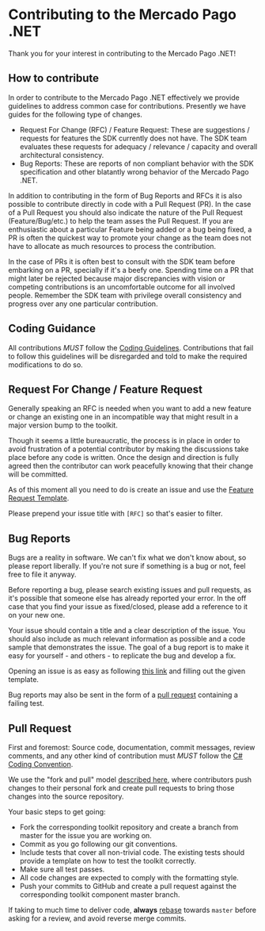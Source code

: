# Contributing to the Mercado Pago .NET

Thank you for your interest in contributing to the Mercado Pago .NET!

## How to contribute

In order to contribute to the Mercado Pago .NET effectively we provide guidelines to address common case for contributions. Presently we have guides for the following type of changes.

* Request For Change (RFC) / Feature Request: These are suggestions / requests for features the SDK currently does not have. The SDK team evaluates these requests for adequacy / relevance / capacity and overall architectural consistency.
* Bug Reports: These are reports of non compliant behavior with the SDK specification and other blatantly wrong behavior of the Mercado Pago .NET.

In addition to contributing in the form of Bug Reports and RFCs it is also possible to contribute directly in code with a Pull Request (PR). In the case of a Pull Request you should also indicate the nature of the Pull Request (Feature/Bug/etc.) to help the team asses the Pull Request. If you are enthusiastic about a particular Feature being added or a bug being fixed, a PR is often the quickest way to promote your change as the team does not have to allocate as much resources to process the contribution.

In the case of PRs it is often best to consult with the SDK team before embarking on a PR, specially if it's a beefy one. Spending time on a PR that might later be rejected because major discrepancies with vision or competing contributions is an uncomfortable outcome for all involved people. Remember the SDK team with privilege overall consistency and progress over any one particular contribution.

## Coding Guidance

All contributions *MUST* follow the [Coding Guidelines](CODING_GUIDELINES.md). Contributions that fail to follow this guidelines will be disregarded and told to make the required modifications to do so.

## Request For Change / Feature Request

Generally speaking an RFC is needed when you want to add a new feature or change an existing one in an incompatible way that might result in a major version bump to the toolkit.

Though it seems a little bureaucratic, the process is in place in order to avoid frustration of a potential contributor by making the discussions take place before any code is written. Once the design and direction is fully agreed then the contributor can work peacefully knowing that their change will be committed.

As of this moment all you need to do is create an issue and use the [Feature Request Template](.github/ISSUE_TEMPLATE/feature_request.md).

Please prepend your issue title with `[RFC]` so that's easier to filter.

## Bug Reports

Bugs are a reality in software. We can't fix what we don't know about, so please report liberally. If you're not sure if something is a bug or not, feel free to file it anyway.

Before reporting a bug, please search existing issues and pull requests, as it's possible that someone else has already reported your error. In the off case that you find your issue as fixed/closed, please add a reference to it on your new one.

Your issue should contain a title and a clear description of the issue. You should also include as much relevant information as possible and a code sample that demonstrates the issue. The goal of a bug report is to make it easy for yourself - and others - to replicate the bug and develop a fix.

Opening an issue is as easy as following [this link](https://github.com/mercadopago/sdk-dotnet/issues/new) and filling out the given template.

Bug reports may also be sent in the form of a [pull request](#pull-request) containing a failing test.

## Pull Request

First and foremost: Source code, documentation, commit messages, review comments, and any other kind of contribution must *MUST* follow the [C# Coding Convention](https://docs.microsoft.com/en-us/dotnet/csharp/programming-guide/inside-a-program/coding-conventions).

We use the "fork and pull" model [described here](https://help.github.com/articles/about-collaborative-development-models/), where contributors push changes to their personal fork and create pull requests to bring those changes into the source repository.

Your basic steps to get going:

* Fork the corresponding toolkit repository and create a branch from master for the issue you are working on.
* Commit as you go following our git conventions.
* Include tests that cover all non-trivial code. The existing tests should provide a template on how to test the toolkit correctly.
* Make sure all test passes.
* All code changes are expected to comply with the formatting style.
* Push your commits to GitHub and create a pull request against the corresponding toolkit component master branch.

If taking to much time to deliver code, **always** [rebase](https://git-scm.com/docs/git-rebase) towards `master` before asking for a review, and avoid reverse merge commits.

